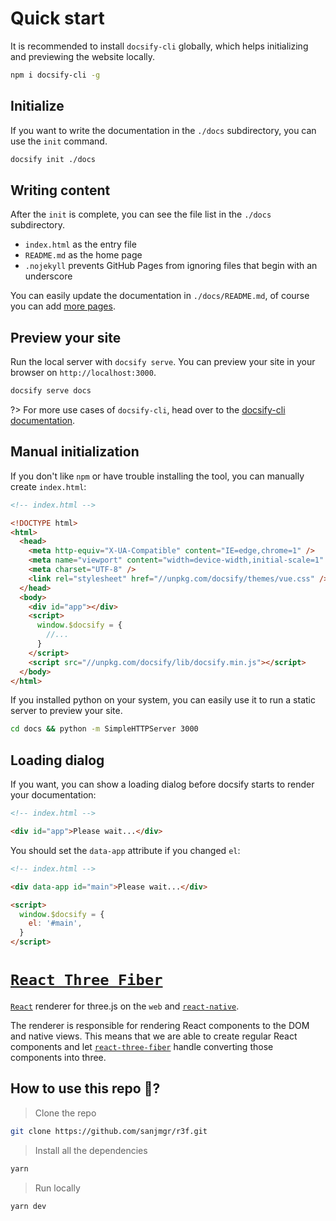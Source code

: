 # Quick start

It is recommended to install `docsify-cli` globally, which helps initializing and previewing the website locally.

```bash
npm i docsify-cli -g
```

## Initialize

If you want to write the documentation in the `./docs` subdirectory, you can use the `init` command.

```bash
docsify init ./docs
```

## Writing content

After the `init` is complete, you can see the file list in the `./docs` subdirectory.

- `index.html` as the entry file
- `README.md` as the home page
- `.nojekyll` prevents GitHub Pages from ignoring files that begin with an underscore

You can easily update the documentation in `./docs/README.md`, of course you can add [more pages](more-pages.md).

## Preview your site

Run the local server with `docsify serve`. You can preview your site in your browser on `http://localhost:3000`.

```bash
docsify serve docs
```

?> For more use cases of `docsify-cli`, head over to the [docsify-cli documentation](https://github.com/docsifyjs/docsify-cli).

## Manual initialization

If you don't like `npm` or have trouble installing the tool, you can manually create `index.html`:

```html
<!-- index.html -->

<!DOCTYPE html>
<html>
  <head>
    <meta http-equiv="X-UA-Compatible" content="IE=edge,chrome=1" />
    <meta name="viewport" content="width=device-width,initial-scale=1" />
    <meta charset="UTF-8" />
    <link rel="stylesheet" href="//unpkg.com/docsify/themes/vue.css" />
  </head>
  <body>
    <div id="app"></div>
    <script>
      window.$docsify = {
        //...
      }
    </script>
    <script src="//unpkg.com/docsify/lib/docsify.min.js"></script>
  </body>
</html>
```

If you installed python on your system, you can easily use it to run a static server to preview your site.

```bash
cd docs && python -m SimpleHTTPServer 3000
```

## Loading dialog

If you want, you can show a loading dialog before docsify starts to render your documentation:

```html
<!-- index.html -->

<div id="app">Please wait...</div>
```

You should set the `data-app` attribute if you changed `el`:

```html
<!-- index.html -->

<div data-app id="main">Please wait...</div>

<script>
  window.$docsify = {
    el: '#main',
  }
</script>
```

# [`React Three Fiber`](https://github.com/pmndrs/react-three-fiber)

[`React`](https://reactjs.org/) renderer for three.js on the `web` and [`react-native`](https://reactnative.dev/).

The renderer is responsible for rendering React components to the DOM and native views. This means that we are able to create regular React components and let [`react-three-fiber`](https://docs.pmnd.rs/react-three-fiber/getting-started/introduction) handle converting those components into three.

## How to use this repo 🤔?

> Clone the repo

```bash
git clone https://github.com/sanjmgr/r3f.git
```

> Install all the dependencies

```bash
yarn
```

> Run locally

```bash
yarn dev
```
